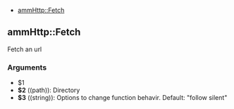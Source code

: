 
* [ammHttp::Fetch](#ammHttpFetch)


## ammHttp::Fetch

 Fetch an url
### Arguments

* $1 
* **$2** ((path)):  Directory
* **$3** ((string)): Options to change function behavir. Default: "follow silent"

